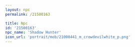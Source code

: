 ```yaml
---
layout: npc
permalink: /21500163

title: Npc
id: '21500163'
npc_name: 'Shadow Hunter'
icon_url: 'portrait/mob/21000441_m_crowdevilwhite_p.png'
---
```

